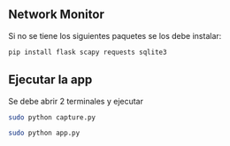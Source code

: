 ## Network Monitor

Si no se tiene los siguientes paquetes se los debe instalar:
```bash  
pip install flask scapy requests sqlite3
```

## Ejecutar la app
Se debe abrir 2 terminales y ejecutar
```bash
sudo python capture.py
```
```bash
sudo python app.py
```
